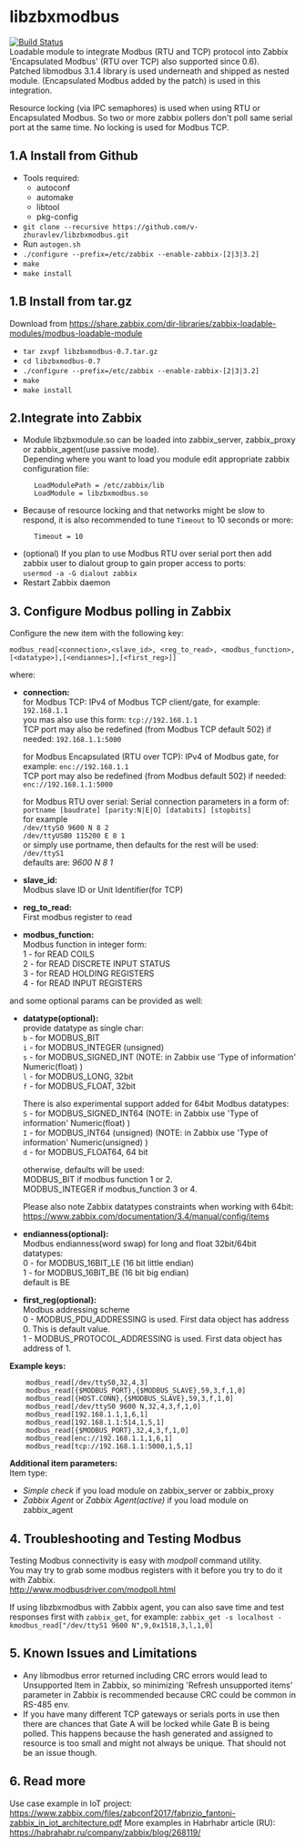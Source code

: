# libzbxmodbus
[![Build Status](https://travis-ci.org/v-zhuravlev/libzbxmodbus.svg?branch=master)](https://travis-ci.org/v-zhuravlev/libzbxmodbus)  
Loadable module to integrate Modbus (RTU and TCP) protocol into Zabbix  
'Encapsulated Modbus' (RTU over TCP) also supported since 0.6).  
Patched libmodbus 3.1.4 library is used underneath and shipped as nested module. (Encapsulated Modbus added by the patch) is used in this integration.  

Resource locking (via IPC semaphores) is used when using RTU or Encapsulated Modbus. So two or more zabbix pollers don't poll same serial port at the same time. No locking is used for Modbus TCP.  

## 1.A Install from Github  
  - Tools required:
    - autoconf
    - automake
    - libtool
    - pkg-config
  - `git clone --recursive https://github.com/v-zhuravlev/libzbxmodbus.git`
  - Run `autogen.sh`
  - `./configure --prefix=/etc/zabbix --enable-zabbix-[2|3|3.2]`
  - `make`
  - `make install`  
  
## 1.B Install from tar.gz
Download from  https://share.zabbix.com/dir-libraries/zabbix-loadable-modules/modbus-loadable-module
  - `tar zxvpf libzbxmodbus-0.7.tar.gz`
  - `cd libzbxmodbus-0.7`
  - `./configure --prefix=/etc/zabbix --enable-zabbix-[2|3|3.2]`
  - `make`
  - `make install`

## 2.Integrate into Zabbix  
  - Module libzbxmodule.so can be loaded into zabbix_server, zabbix_proxy or zabbix_agent(use passive mode).  
    Depending where you want to load you module edit appropriate zabbix configuration file:
```
      LoadModulePath = /etc/zabbix/lib
      LoadModule = libzbxmodbus.so
```
  - Because of resource locking and that networks might be slow to respond, it is also recommended to tune `Timeout` to 10 seconds or more:
```
      Timeout = 10
```  
  - (optional) If you plan to use Modbus RTU over serial port then add zabbix user to dialout group to gain proper access to ports:  
      `usermod -a -G dialout zabbix`
  - Restart Zabbix daemon  
  
## 3. Configure Modbus polling in Zabbix
  Configure the new item with the following key:
  
`modbus_read[<connection>,<slave_id>, <reg_to_read>, <modbus_function>, [<datatype>],[<endiannes>],[<first_reg>]]`  

where:  

* **connection:**  
    for Modbus TCP: 
    IPv4 of Modbus TCP client/gate, for example: `192.168.1.1`  
    you mas also use this form: `tcp://192.168.1.1`  
    TCP port may also be redefined (from Modbus TCP default 502) if needed: `192.168.1.1:5000`
    
    for Modbus Encapsulated (RTU over TCP): 
    IPv4 of Modbus gate, for example: `enc://192.168.1.1`  
    TCP port may also be redefined (from Modbus default 502) if needed: `enc://192.168.1.1:5000`
    
      
    for Modbus RTU over serial:
    Serial connection parameters in a form of:  
      `portname [baudrate] [parity:N|E|O] [databits] [stopbits]`  
    for example  
     `/dev/ttyS0 9600 N 8 2`  
     `/dev/ttyUSB0 115200 E 8 1`  
    or simply use portname, then defaults for the rest will be used:  
      `/dev/ttyS1 `  
    defaults are: *9600 N 8 1*  
    
* **slave_id:**  
    Modbus slave ID or Unit Identifier(for TCP)

* **reg_to_read:**  
    First modbus register to read
    
* **modbus_function:**  
    Modbus function in integer form:  
    1 - for READ COILS  
    2 - for READ DISCRETE INPUT STATUS    
    3 - for READ HOLDING REGISTERS  
    4 - for READ INPUT REGISTERS  
    
and some optional params can be provided as well:  
  
* **datatype(optional):**  
    provide datatype as single char:  
      `b` - for MODBUS_BIT  
      `i` - for MODBUS_INTEGER (unsigned)  
      `s` - for MODBUS_SIGNED_INT (NOTE: in Zabbix use 'Type of information' Numeric(float) )  
      `l` - for MODBUS_LONG, 32bit  
      `f` - for MODBUS_FLOAT, 32bit  
      
    There is also experimental support added for 64bit Modbus datatypes:  
      `S` - for MODBUS_SIGNED_INT64 (NOTE: in Zabbix use 'Type of information' Numeric(float) )  
      `I` - for MODBUS_INT64 (unsigned) (NOTE: in Zabbix use 'Type of information' Numeric(unsigned) )  
      `d` - for MODBUS_FLOAT64, 64 bit  
    
    otherwise, defaults will be used:  
      MODBUS_BIT if modbus function 1 or 2.  
      MODBUS_INTEGER if modbus_function 3 or 4.  
    
    Please also note Zabbix datatypes constraints when working with 64bit:  
    https://www.zabbix.com/documentation/3.4/manual/config/items  
  
* **endianness(optional):**   
    Modbus endianness(word swap) for long and float 32bit/64bit datatypes:  
      0 - for MODBUS_16BIT_LE (16 bit little endian)  
      1 - for MODBUS_16BIT_BE (16 bit big endian)  
    default is BE  
    
* **first_reg(optional):**  
    Modbus addressing scheme  
      0 - MODBUS_PDU_ADDRESSING is used. First data object has address 0. This is default value.  
      1 - MODBUS_PROTOCOL_ADDRESSING is used. First data object has address of 1.  
      
    
**Example keys:**  
```
    modbus_read[/dev/ttyS0,32,4,3]
    modbus_read[{$MODBUS_PORT},{$MODBUS_SLAVE},59,3,f,1,0]
    modbus_read[{HOST.CONN},{$MODBUS_SLAVE},59,3,f,1,0]
    modbus_read[/dev/ttyS0 9600 N,32,4,3,f,1,0]
    modbus_read[192.168.1.1,1,6,1]
    modbus_read[192.168.1.1:514,1,5,1]
    modbus_read[{$MODBUS_PORT},32,4,3,f,1,0]
    modbus_read[enc://192.168.1.1,1,6,1]
    modbus_read[tcp://192.168.1.1:5000,1,5,1]
```
  
**Additional item parameters:**  
Item type:  
  
* *Simple check* if you load module on zabbix_server or zabbix_proxy  
* *Zabbix Agent* or *Zabbix Agent(active)* if you load module on zabbix_agent  

  
    
## 4. Troubleshooting and Testing Modbus

Testing Modbus connectivity is easy with *modpoll* command utility.  
You may try to grab some modbus registers with it before you try to do it with Zabbix.  
http://www.modbusdriver.com/modpoll.html

If using libzbxmodbus with Zabbix agent, you can also save time and test responses first with `zabbix_get`, for example:
`zabbix_get -s localhost -kmodbus_read["/dev/ttyS1 9600 N",9,0x1518,3,l,1,0]`
  
## 5. Known Issues and Limitations  
 - Any libmodbus error returned including CRC errors would lead to Unsupported Item in Zabbix, so minimizing 'Refresh unsupported items' parameter in Zabbix is recommended because CRC could be common in RS-485 env.  
 - If you have many different TCP gateways or serials ports in use then there are chances that Gate A will be locked while Gate B is being polled. This happens because the hash generated and assigned to resource is too small and might not always be unique. That should not be an issue though.
 
 ## 6. Read more  
 Use case example in IoT project: https://www.zabbix.com/files/zabconf2017/fabrizio_fantoni-zabbix_in_iot_architecture.pdf
 More examples in Habrhabr article (RU): https://habrahabr.ru/company/zabbix/blog/268119/
 
